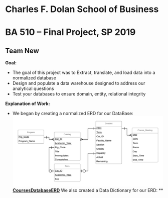 # Charles F. Dolan School of Business

# BA 510 – Final Project, SP 2019

## Team New

**Goal:** 
- The goal of this project was to Extract, translate, and load data into a normalized database
- Design and populate a  data warehouse designed to address our analytical questions
- Test your databases to ensure domain, entity, relational integrity

**Explanation of Work:**
- We began by creating a normalized ERD for our DataBase:
![](CoursesDatabaseERD.png) 
**[CoursesDatabaseERD](CoursesDatabaseERD.png)**
  We also created a Data Dictionary for our ERD:
**[](CourseDataDictionary.md)

